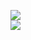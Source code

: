 ![](https://file.garden/Zd4zBrmXyXjgTATs/Picsart_24-06-15_05-42-02-498.webp)                  
[![](https://file.garden/Zd4zBrmXyXjgTATs/jij.webp)](https://www.youtube.com/watch?v=Dao5P8Mqkzw&ab_channel=LastGangRadio)



  

